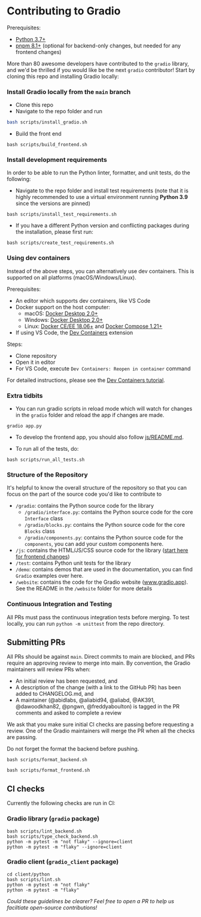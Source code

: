 # Contributing to Gradio

Prerequisites:

- [Python 3.7+](https://www.python.org/downloads/)
- [pnpm 8.1+](https://pnpm.io/8.x/installation) (optional for backend-only changes, but needed for any frontend changes)

More than 80 awesome developers have contributed to the `gradio` library, and we'd be thrilled if you would like be the next `gradio` contributor! Start by cloning this repo and installing Gradio locally:

### Install Gradio locally from the `main` branch

- Clone this repo
- Navigate to the repo folder and run

```bash
bash scripts/install_gradio.sh
```

- Build the front end

```
bash scripts/build_frontend.sh
```

### Install development requirements

In order to be able to run the Python linter, formatter, and unit tests, do the following:

- Navigate to the repo folder and install test requirements (note that it is highly recommended to use a virtual environment running **Python 3.9** since the versions are pinned)

```
bash scripts/install_test_requirements.sh
```

- If you have a different Python version and conflicting packages during the installation, please first run:

```
bash scripts/create_test_requirements.sh
```

### Using dev containers

Instead of the above steps, you can alternatively use dev containers. This is supported on all platforms (macOS/Windows/Linux).

Prerequisites:

- An editor which supports dev containers, like VS Code
- Docker support on the host computer:
  - macOS: [Docker Desktop 2.0+](https://www.docker.com/products/docker-desktop/)
  - Windows: [Docker Desktop 2.0+](https://www.docker.com/products/docker-desktop/)
  - Linux: [Docker CE/EE 18.06+](https://docs.docker.com/get-docker/) and [Docker Compose 1.21+](https://docs.docker.com/compose/install/)
- If using VS Code, the [Dev Containers](https://marketplace.visualstudio.com/items?itemName=ms-vscode-remote.remote-containers) extension

Steps:

- Clone repository
- Open it in editor
- For VS Code, execute `Dev Containers: Reopen in container` command

For detailed instructions, please see the [Dev Containers tutorial](https://code.visualstudio.com/docs/devcontainers/tutorial).

### Extra tidbits

- You can run gradio scripts in reload mode which will watch for changes in the `gradio` folder and reload the app if changes are made.

```
gradio app.py
```

- To develop the frontend app, you should also follow [js/README.md](js/README.md).

- To run all of the tests, do:

```
bash scripts/run_all_tests.sh
```

### Structure of the Repository

It's helpful to know the overall structure of the repository so that you can focus on the part of the source code you'd like to contribute to

- `/gradio`: contains the Python source code for the library
  - `/gradio/interface.py`: contains the Python source code for the core `Interface` class
  - `/gradio/blocks.py`: contains the Python source code for the core `Blocks` class
  - `/gradio/components.py`: contains the Python source code for the `components`, you can add your custom components here.
- `/js`: contains the HTML/JS/CSS source code for the library ([start here for frontend changes](/js/README.md))
- `/test`: contains Python unit tests for the library
- `/demo`: contains demos that are used in the documentation, you can find `Gradio` examples over here.
- `/website`: contains the code for the Gradio website (www.gradio.app). See the README in the `/website` folder for more details

### Continuous Integration and Testing

All PRs must pass the continuous integration tests before merging. To test locally, you can run `python -m unittest` from the repo directory.

## Submitting PRs

All PRs should be against `main`. Direct commits to main are blocked, and PRs require an approving review to merge into main. By convention, the Gradio maintainers will review PRs when:

- An initial review has been requested, and
- A description of the change (with a link to the GitHub PR) has been added to CHANGELOG.md, and
- A maintainer (@abidlabs, @aliabid94, @aliabd, @AK391, @dawoodkhan82, @pngwn, @freddyaboulton) is tagged in the PR comments and asked to complete a review

We ask that you make sure initial CI checks are passing before requesting a review. One of the Gradio maintainers will merge the PR when all the checks are passing.

Do not forget the format the backend before pushing.

```
bash scripts/format_backend.sh
```

```
bash scripts/format_frontend.sh
```

## CI checks

Currently the following checks are run in CI:

### Gradio library (`gradio` package)

```
bash scripts/lint_backend.sh
bash scripts/type_check_backend.sh
python -m pytest -m "not flaky" --ignore=client
python -m pytest -m "flaky" --ignore=client
```

### Gradio client (`gradio_client` package)

```
cd client/python
bash scripts/lint.sh
python -m pytest -m "not flaky"
python -m pytest -m "flaky"
```

_Could these guidelines be clearer? Feel free to open a PR to help us faciltiate open-source contributions!_
